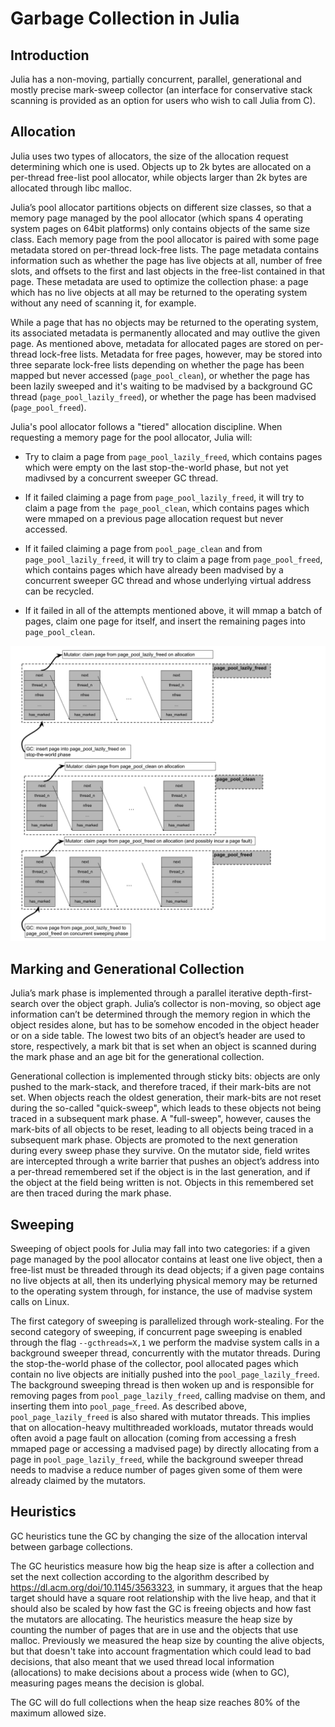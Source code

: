 # Garbage Collection in Julia

## Introduction

Julia has a non-moving, partially concurrent, parallel, generational and mostly precise mark-sweep collector (an interface
for conservative stack scanning is provided as an option for users who wish to call Julia from C).

## Allocation

Julia uses two types of allocators, the size of the allocation request determining which one is used. Objects up to 2k
bytes are allocated on a per-thread free-list pool allocator, while objects larger than 2k bytes are allocated through libc
malloc.

Julia’s pool allocator partitions objects on different size classes, so that a memory page managed by the pool allocator
(which spans 4 operating system pages on 64bit platforms) only contains objects of the same size class. Each memory
page from the pool allocator is paired with some page metadata stored on per-thread lock-free lists. The page metadata contains information such as whether the page has live objects at all, number of free slots, and offsets to the first and last objects in the free-list contained in that page. These metadata are used to optimize the collection phase: a page which has no live objects at all may be returned to the operating system without any need of scanning it, for example.

While a page that has no objects may be returned to the operating system, its associated metadata is permanently
allocated and may outlive the given page. As mentioned above, metadata for allocated pages are stored on per-thread lock-free
lists. Metadata for free pages, however, may be stored into three separate lock-free lists depending on whether the page has been mapped but never accessed (`page_pool_clean`), or whether the page has been lazily sweeped and it's waiting to be madvised by a background GC thread (`page_pool_lazily_freed`), or whether the page has been madvised (`page_pool_freed`).

Julia's pool allocator follows a "tiered" allocation discipline. When requesting a memory page for the pool allocator, Julia will:

- Try to claim a page from `page_pool_lazily_freed`, which contains pages which were empty on the last stop-the-world phase, but not yet madivsed by a concurrent sweeper GC thread.

- If it failed claiming a page from `page_pool_lazily_freed`, it will try to claim a page from `the page_pool_clean`, which contains pages which were mmaped on a previous page allocation request but never accessed.

- If it failed claiming a page from `pool_page_clean` and from `page_pool_lazily_freed`, it will try to claim a page
from `page_pool_freed`, which contains pages which have already been madvised by a concurrent sweeper GC thread and whose underlying virtual address can be recycled.

- If it failed in all of the attempts mentioned above, it will mmap a batch of pages, claim one page for itself, and
insert the remaining pages into `page_pool_clean`.

![Diagram of tiered pool allocation](./img/gc-tiered-allocation.jpg)

## Marking and Generational Collection

Julia’s mark phase is implemented through a parallel iterative depth-first-search over the object graph. Julia’s collector is non-moving, so object age information can’t be determined through the memory region in which the object resides alone, but has to be somehow encoded in the object header or on a side table. The lowest two bits of an object’s header are used to store, respectively, a mark bit that is set when an object is scanned during the mark phase and an age bit for the generational collection.

Generational collection is implemented through sticky bits: objects are only pushed to the mark-stack, and therefore
traced, if their mark-bits are not set. When objects reach the oldest generation, their mark-bits are not reset during
the so-called "quick-sweep", which leads to these objects not being traced in a subsequent mark phase. A "full-sweep",
however, causes the mark-bits of all objects to be reset, leading to all objects being traced in a subsequent mark phase.
Objects are promoted to the next generation during every sweep phase they survive. On the mutator side, field writes
are intercepted through a write barrier that pushes an object’s address into a per-thread remembered set if the object is
in the last generation, and if the object at the field being written is not. Objects in this remembered set are then traced
during the mark phase.

## Sweeping

Sweeping of object pools for Julia may fall into two categories: if a given page managed by the pool allocator contains at least one live object, then a free-list must be threaded through its dead objects; if a given page contains no live objects at all, then its underlying physical memory may be returned to the operating system through, for instance, the use of madvise system calls on Linux.

The first category of sweeping is parallelized through work-stealing. For the second category of sweeping, if concurrent page sweeping is enabled through the flag `--gcthreads=X,1` we perform the madvise system calls in a background sweeper thread, concurrently with the mutator threads. During the stop-the-world phase of the collector, pool allocated pages which contain no live objects are initially pushed into the `pool_page_lazily_freed`. The background sweeping thread is then woken up and is responsible for removing pages from `pool_page_lazily_freed`, calling madvise on them, and inserting them into `pool_page_freed`. As described above, `pool_page_lazily_freed` is also shared with mutator threads. This implies that on allocation-heavy multithreaded workloads, mutator threads would often avoid a page fault on allocation (coming from accessing a fresh mmaped page or accessing a madvised page) by directly allocating from a page in `pool_page_lazily_freed`, while the background sweeper thread needs to madvise a reduce number of pages given some of them were already claimed by the mutators.

## Heuristics

GC heuristics tune the GC by changing the size of the allocation interval between garbage collections.

The GC heuristics measure how big the heap size is after a collection and set the next collection according to the algorithm described by https://dl.acm.org/doi/10.1145/3563323, in summary, it argues that the heap target should have a square root relationship with the live heap, and that it should also be scaled by how fast the GC is freeing objects and how fast the mutators are allocating. The heuristics measure the heap size by counting the number of pages that are in use and the objects that use malloc. Previously we measured the heap size by counting the alive objects, but that doesn't take into account fragmentation which could lead to bad decisions, that also meant that we used thread local information (allocations) to make decisions about a process wide (when to GC), measuring pages means the decision is global.

The GC will do full collections when the heap size reaches 80% of the maximum allowed size.
